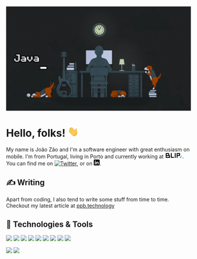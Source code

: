 ![Header](https://raw.githubusercontent.com/joaobzao/joaobzao/master/readme-header.gif "Header")

# Hello, folks! <img src="https://raw.githubusercontent.com/joaobzao/joaobzao/master/wave.gif" width="30px">

My name is João Zão and I'm a software engineer with great enthusiasm on mobile. I'm from Portugal, living in Porto and currently working at [![Blip][0.1]](1). You can find me on [![Twitter][1.2]][2], or on [![LinkedIn][3.2]][4].

## &#x270d; Writing

Apart from coding, I also tend to write some stuff from time to time. Checkout my latest article at [ppb.technology](https://ppb.technology/2020/06/19/identifiers-for-ui-testing-a-reflection-based-approach/)

## 🔧 Technologies & Tools
![](https://img.shields.io/badge/OS-MacOS-informational?style=flat&logo=Apple&logoColor=white&color=2bbc8a)
![](https://img.shields.io/badge/Editor-IntelliJ_IDEA-informational?style=flat&logo=intellij-idea&logoColor=white&color=2bbc8a)
![](https://img.shields.io/badge/Editor-Android_Studio-informational?style=flat&logo=android-studio&logoColor=white&color=2bbc8a)
![](https://img.shields.io/badge/Editor-Xcode-informational?style=flat&logo=xcode&logoColor=white&color=2bbc8a)
![](https://img.shields.io/badge/Code-Kotlin-informational?style=flat&logo=kotlin&logoColor=white&color=2bbc8a)
![](https://img.shields.io/badge/Code-Swift-informational?style=flat&logo=swift&logoColor=white&color=2bbc8a)
![](https://img.shields.io/badge/Code-Java-informational?style=flat&logo=java&logoColor=white&color=2bbc8a)
![](https://img.shields.io/badge/Code-Dart-informational?style=flat&logo=dart&logoColor=white&color=2bbc8a)
![](https://img.shields.io/badge/Shell-Bash-informational?style=flat&logo=gnu-bash&logoColor=white&color=2bbc8a)

![](https://img.shields.io/badge/Android-informational?style=flat&logo=android&logoColor=white&color=2bbc8a)
![](https://img.shields.io/badge/iOS-informational?style=flat&logo=apple&logoColor=white&color=2bbc8a)

<!-- icons without padding -->

[0.1]: https://raw.githubusercontent.com/joaobzao/joaobzao/master/blip-logo.png (Blip icon with padding)
[1.2]: http://i.imgur.com/wWzX9uB.png (twitter icon without padding)
[2.2]: http://i.imgur.com/9I6NRUm.png (github icon without padding)
[3.2]: https://raw.githubusercontent.com/joaobzao/joaobzao/master/linkedin-3-16.png (LinkedIn icon without padding)


<!-- links to your social media accounts and workplace-->

[1]: https://blip.pt
[2]: https://twitter.com/joaobzao
[3]: https://github.com/joaobzao
[4]: https://www.linkedin.com/in/joaozao/